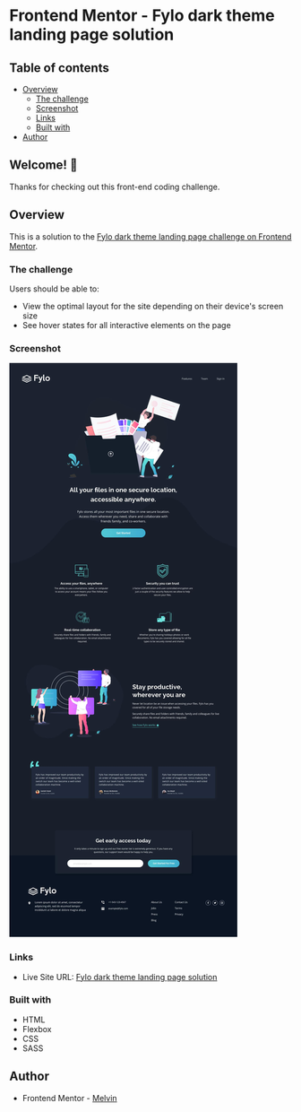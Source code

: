 # Frontend Mentor - Fylo dark theme landing page solution

## Table of contents

-  [Overview](#overview)
   -  [The challenge](#the-challenge)
   -  [Screenshot](#screenshot)
   -  [Links](#links)
   -  [Built with](#built-with)
-  [Author](#author)

## Welcome! 👋

Thanks for checking out this front-end coding challenge.

## Overview

This is a solution to the [Fylo dark theme landing page challenge on Frontend Mentor](https://www.frontendmentor.io/challenges/fylo-dark-theme-landing-page-5ca5f2d21e82137ec91a50fd).

### The challenge

Users should be able to:

-  View the optimal layout for the site depending on their device's screen size
-  See hover states for all interactive elements on the page

### Screenshot

![Fylo dark theme landing page solution](./design/desktop-design.jpg)

### Links

-  Live Site URL: [Fylo dark theme landing page solution](https://boymelvs.github.io/fylo-dark-theme-landing-page-master)

### Built with

-  HTML
-  Flexbox
-  CSS
-  SASS

## Author

-  Frontend Mentor - [Melvin](https://www.frontendmentor.io/profile/boymelvs)
